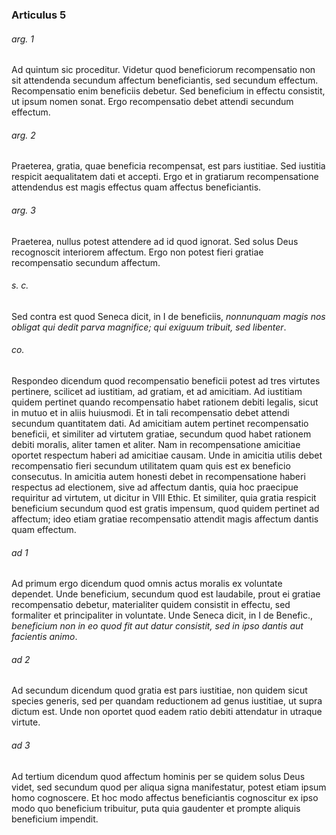### Articulus 5

###### arg. 1
Ad quintum sic proceditur. Videtur quod beneficiorum recompensatio non sit attendenda secundum affectum beneficiantis, sed secundum effectum. Recompensatio enim beneficiis debetur. Sed beneficium in effectu consistit, ut ipsum nomen sonat. Ergo recompensatio debet attendi secundum effectum.

###### arg. 2
Praeterea, gratia, quae beneficia recompensat, est pars iustitiae. Sed iustitia respicit aequalitatem dati et accepti. Ergo et in gratiarum recompensatione attendendus est magis effectus quam affectus beneficiantis.

###### arg. 3
Praeterea, nullus potest attendere ad id quod ignorat. Sed solus Deus recognoscit interiorem affectum. Ergo non potest fieri gratiae recompensatio secundum affectum.

###### s. c.
Sed contra est quod Seneca dicit, in I de beneficiis, *nonnunquam magis nos obligat qui dedit parva magnifice; qui exiguum tribuit, sed libenter*.

###### co.
Respondeo dicendum quod recompensatio beneficii potest ad tres virtutes pertinere, scilicet ad iustitiam, ad gratiam, et ad amicitiam. Ad iustitiam quidem pertinet quando recompensatio habet rationem debiti legalis, sicut in mutuo et in aliis huiusmodi. Et in tali recompensatio debet attendi secundum quantitatem dati. Ad amicitiam autem pertinet recompensatio beneficii, et similiter ad virtutem gratiae, secundum quod habet rationem debiti moralis, aliter tamen et aliter. Nam in recompensatione amicitiae oportet respectum haberi ad amicitiae causam. Unde in amicitia utilis debet recompensatio fieri secundum utilitatem quam quis est ex beneficio consecutus. In amicitia autem honesti debet in recompensatione haberi respectus ad electionem, sive ad affectum dantis, quia hoc praecipue requiritur ad virtutem, ut dicitur in VIII Ethic. Et similiter, quia gratia respicit beneficium secundum quod est gratis impensum, quod quidem pertinet ad affectum; ideo etiam gratiae recompensatio attendit magis affectum dantis quam effectum.

###### ad 1
Ad primum ergo dicendum quod omnis actus moralis ex voluntate dependet. Unde beneficium, secundum quod est laudabile, prout ei gratiae recompensatio debetur, materialiter quidem consistit in effectu, sed formaliter et principaliter in voluntate. Unde Seneca dicit, in I de Benefic., *beneficium non in eo quod fit aut datur consistit, sed in ipso dantis aut facientis animo*.

###### ad 2
Ad secundum dicendum quod gratia est pars iustitiae, non quidem sicut species generis, sed per quandam reductionem ad genus iustitiae, ut supra dictum est. Unde non oportet quod eadem ratio debiti attendatur in utraque virtute.

###### ad 3
Ad tertium dicendum quod affectum hominis per se quidem solus Deus videt, sed secundum quod per aliqua signa manifestatur, potest etiam ipsum homo cognoscere. Et hoc modo affectus beneficiantis cognoscitur ex ipso modo quo beneficium tribuitur, puta quia gaudenter et prompte aliquis beneficium impendit.

